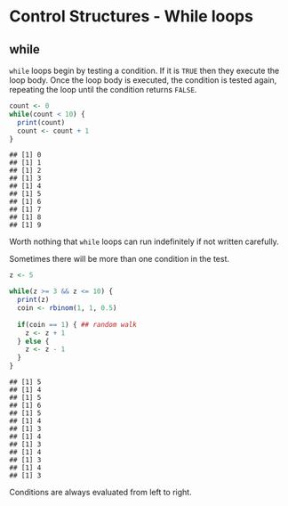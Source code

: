 Control Structures - While loops
================

## while

`while` loops begin by testing a condition. If it is `TRUE` then they
execute the loop body. Once the loop body is executed, the condition is
tested again, repeating the loop until the condition returns `FALSE`.

``` r
count <- 0
while(count < 10) {
  print(count)
  count <- count + 1
}
```

    ## [1] 0
    ## [1] 1
    ## [1] 2
    ## [1] 3
    ## [1] 4
    ## [1] 5
    ## [1] 6
    ## [1] 7
    ## [1] 8
    ## [1] 9

Worth nothing that `while` loops can run indefinitely if not written
carefully.

Sometimes there will be more than one condition in the test.

``` r
z <- 5

while(z >= 3 && z <= 10) {
  print(z)
  coin <- rbinom(1, 1, 0.5)
  
  if(coin == 1) { ## random walk
    z <- z + 1
  } else {
    z <- z - 1
  }
}
```

    ## [1] 5
    ## [1] 4
    ## [1] 5
    ## [1] 6
    ## [1] 5
    ## [1] 4
    ## [1] 3
    ## [1] 4
    ## [1] 3
    ## [1] 4
    ## [1] 3
    ## [1] 4
    ## [1] 3

Conditions are always evaluated from left to right.
